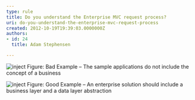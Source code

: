 ```yaml
---
type: rule
title: Do you understand the Enterprise MVC request process?
uri: do-you-understand-the-enterprise-mvc-request-process
created: 2012-10-19T19:39:03.0000000Z
authors:
- id: 24
  title: Adam Stephensen

---
```




<span class='intro'> <img alt="inject" src="/PublishingImages/request-process-bad.jpg" class="ms-rteCustom-ImageArea" />
<span class="ms-rteCustom-FigureBad">Figure&#58; Bad Example – The sample applications  do not include the concept of a business </span>

<img alt="inject" src="/PublishingImages/request-process-good.jpg" class="ms-rteCustom-ImageArea" />
<span class="ms-rteCustom-FigureGood">Figure&#58; Good Example – An enterprise solution should include a business layer and a data layer abstraction</span>

 </span>




